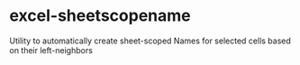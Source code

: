 # excel-sheetscopename
Utility to automatically create sheet-scoped Names for selected cells based on their left-neighbors
